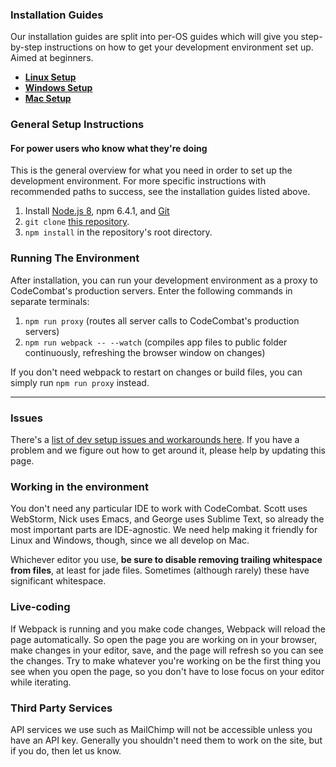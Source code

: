 ### Installation Guides

Our installation guides are split into per-OS guides which will give you step-by-step instructions on how to get your development environment set up. Aimed at beginners.

* **[Linux Setup](https://github.com/codecombat/codecombat/wiki/Dev-Setup:-Linux)**
* **[Windows Setup](https://github.com/codecombat/codecombat/wiki/Dev-Setup:-Windows)**
* **[Mac Setup](https://github.com/codecombat/codecombat/wiki/Dev-Setup:-Mac)**

### General Setup Instructions
#### For power users who know what they're doing

This is the general overview for what you need in order to set up the development environment. For more specific instructions with recommended paths to success, see the installation guides listed above.

1. Install [Node.js 8](https://nodejs.org/en/download/), npm 6.4.1, and [Git](https://desktop.github.com/)
1. `git clone` [this repository](https://github.com/codecombat/codecombat).
1. `npm install` in the repository's root directory.

### Running The Environment

After installation, you can run your development environment as a proxy to CodeCombat's production servers. Enter the following commands in separate terminals:

1. `npm run proxy` (routes all server calls to CodeCombat's production servers)
1. `npm run webpack -- --watch` (compiles app files to public folder continuously, refreshing the browser window on changes)

If you don't need webpack to restart on changes or build files, you can simply run `npm run proxy` instead.

***

### Issues

There's a [list of dev setup issues and workarounds here](https://github.com/codecombat/codecombat/wiki/Dev-Setup:-Issues). If you have a problem and we figure out how to get around it, please help by updating this page.

### Working in the environment

You don't need any particular IDE to work with CodeCombat. Scott uses WebStorm, Nick uses Emacs, and George uses Sublime Text, so already the most important parts are IDE-agnostic. We need help making it friendly for Linux and Windows, though, since we all develop on Mac.

Whichever editor you use, **be sure to disable removing trailing whitespace from files**, at least for jade files. Sometimes (although rarely) these have significant whitespace.

### Live-coding

If Webpack is running and you make code changes, Webpack will reload the page automatically. So open the page you are working on in your browser, make changes in your editor, save, and the page will refresh so you can see the changes. Try to make whatever you're working on be the first thing you see when you open the page, so you don't have to lose focus on your editor while iterating.

### Third Party Services

API services we use such as MailChimp will not be accessible unless you have an API key. Generally you shouldn't need them to work on the site, but if you do, then let us know.